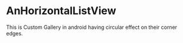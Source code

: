 AnHorizontalListView
====================

This is  Custom Gallery in android having circular effect on their corner edges.
